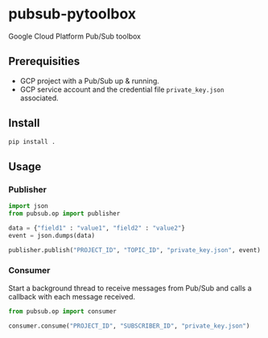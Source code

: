 # pubsub-pytoolbox
Google Cloud Platform Pub/Sub toolbox 

## Prerequisities 
- GCP project with a Pub/Sub up & running. 
- GCP service account and the credential file `private_key.json` associated.

## Install 
```bash
pip install .
```

## Usage 
### Publisher
```python
import json
from pubsub.op import publisher

data = {"field1" : "value1", "field2" : "value2"}
event = json.dumps(data)

publisher.publish("PROJECT_ID", "TOPIC_ID", "private_key.json", event)
```

### Consumer
Start a background thread to receive messages from Pub/Sub and calls a callback with each message received.

```python
from pubsub.op import consumer

consumer.consume("PROJECT_ID", "SUBSCRIBER_ID", "private_key.json")
```

